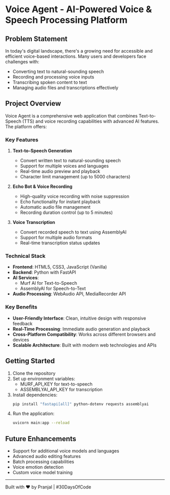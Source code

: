 # Voice Agent - AI-Powered Voice & Speech Processing Platform

## Problem Statement
In today's digital landscape, there's a growing need for accessible and efficient voice-based interactions. Many users and developers face challenges with:
- Converting text to natural-sounding speech
- Recording and processing voice inputs
- Transcribing spoken content to text
- Managing audio files and transcriptions effectively

## Project Overview
Voice Agent is a comprehensive web application that combines Text-to-Speech (TTS) and voice recording capabilities with advanced AI features. The platform offers:

### Key Features
1. **Text-to-Speech Generation**
   - Convert written text to natural-sounding speech
   - Support for multiple voices and languages
   - Real-time audio preview and playback
   - Character limit management (up to 5000 characters)

2. **Echo Bot & Voice Recording**
   - High-quality voice recording with noise suppression
   - Echo functionality for instant playback
   - Automatic audio file management
   - Recording duration control (up to 5 minutes)

3. **Voice Transcription**
   - Convert recorded speech to text using AssemblyAI
   - Support for multiple audio formats
   - Real-time transcription status updates

### Technical Stack
- **Frontend**: HTML5, CSS3, JavaScript (Vanilla)
- **Backend**: Python with FastAPI
- **AI Services**: 
  - Murf AI for Text-to-Speech
  - AssemblyAI for Speech-to-Text
- **Audio Processing**: WebAudio API, MediaRecorder API

### Key Benefits
- **User-Friendly Interface**: Clean, intuitive design with responsive feedback
- **Real-Time Processing**: Immediate audio generation and playback
- **Cross-Platform Compatibility**: Works across different browsers and devices
- **Scalable Architecture**: Built with modern web technologies and APIs

## Getting Started
1. Clone the repository
2. Set up environment variables:
   - MURF_API_KEY for text-to-speech
   - ASSEMBLYAI_API_KEY for transcription
3. Install dependencies:
   ```bash
   pip install "fastapi[all]" python-dotenv requests assemblyai
   ```
4. Run the application:
   ```bash
   uvicorn main:app --reload
   ```

## Future Enhancements
- Support for additional voice models and languages
- Advanced audio editing features
- Batch processing capabilities
- Voice emotion detection
- Custom voice model training

---
Built with ❤️ by Pranjal | #30DaysOfCode

